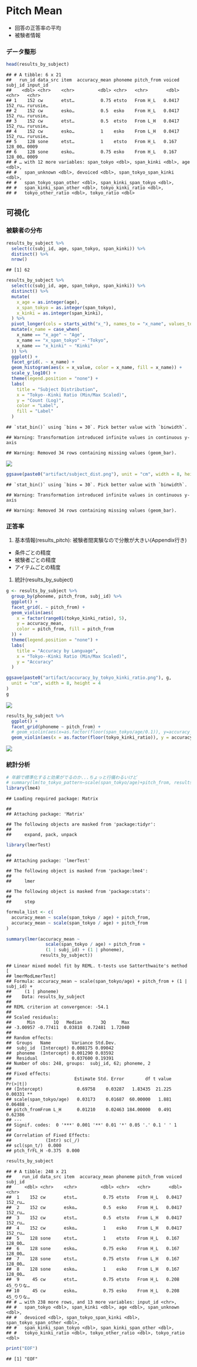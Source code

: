 Pitch Mean
================

-   回答の正答率の平均
-   被験者情報

### データ整形

``` r
head(results_by_subject)
```

    ## # A tibble: 6 x 21
    ##   run_id data_src item  accuracy_mean phoneme pitch_from voiced subj_id input_id
    ##    <dbl> <chr>    <chr>         <dbl> <chr>   <chr>       <dbl> <chr>   <chr>   
    ## 1    152 cw       etst…          0.75 etsto   From H_L   0.0417 152_ru… rurusie…
    ## 2    152 cw       esko…          0.5  esko    From H_L   0.0417 152_ru… rurusie…
    ## 3    152 cw       etst…          0.5  etsto   From L_H   0.0417 152_ru… rurusie…
    ## 4    152 cw       esko…          1    esko    From L_H   0.0417 152_ru… rurusie…
    ## 5    128 sone     etst…          1    etsto   From H_L   0.167  128_00… 0009    
    ## 6    128 sone     esko…          0.75 esko    From H_L   0.167  128_00… 0009    
    ## # … with 12 more variables: span_tokyo <dbl>, span_kinki <dbl>, age <dbl>,
    ## #   span_unknown <dbl>, devoiced <dbl>, span_tokyo_span_kinki <dbl>,
    ## #   span_tokyo_span_other <dbl>, span_kinki_span_tokyo <dbl>,
    ## #   span_kinki_span_other <dbl>, tokyo_kinki_ratio <dbl>,
    ## #   tokyo_other_ratio <dbl>, tokyo_ratio <dbl>

## 可視化

### 被験者の分布

``` r
results_by_subject %>%
  select(c(subj_id, age, span_tokyo, span_kinki)) %>%
  distinct() %>%
  nrow()
```

    ## [1] 62

``` r
results_by_subject %>%
  select(c(subj_id, age, span_tokyo, span_kinki)) %>%
  distinct() %>%
  mutate(
    x_age = as.integer(age),
    x_span_tokyo = as.integer(span_tokyo),
    x_kinki = as.integer(span_kinki),
  ) %>%
  pivot_longer(cols = starts_with("x_"), names_to = "x_name", values_to = "x_value") %>%
  mutate(x_name = case_when(
    x_name == "x_age" ~ "Age",
    x_name == "x_span_tokyo" ~ "Tokyo",
    x_name == "x_kinki" ~ "Kinki"
  )) %>%
  ggplot() +
  facet_grid(. ~ x_name) +
  geom_histogram(aes(x = x_value, color = x_name, fill = x_name)) +
  scale_y_log10() +
  theme(legend.position = "none") +
  labs(
    title = "Subject Distribution",
    x = "Tokyo--Kinki Ratio (Min/Max Scaled)",
    y = "Count (Log)",
    color = "Label",
    fill = "Label"
  )
```

    ## `stat_bin()` using `bins = 30`. Pick better value with `binwidth`.

    ## Warning: Transformation introduced infinite values in continuous y-axis

    ## Warning: Removed 34 rows containing missing values (geom_bar).

![](02_pitch-mean_files/figure-gfm/unnamed-chunk-3-1.png)<!-- -->

``` r
ggsave(paste0("artifact/subject_dist.png"), unit = "cm", width = 8, height = 4)
```

    ## `stat_bin()` using `bins = 30`. Pick better value with `binwidth`.

    ## Warning: Transformation introduced infinite values in continuous y-axis

    ## Warning: Removed 34 rows containing missing values (geom_bar).

### 正答率

1.  基本情報(results\_pitch):
    被験者間実験なので分散が大きい(Appendix行き)

-   条件ごとの精度
-   被験者ごとの精度
-   アイテムごとの精度

1.  統計(results\_by\_subject)

``` r
g <- results_by_subject %>%
  group_by(phoneme, pitch_from, subj_id) %>%
  ggplot() +
  facet_grid(. ~ pitch_from) +
  geom_violin(aes(
    x = factor(range01(tokyo_kinki_ratio), 5),
    y = accuracy_mean,
    color = pitch_from, fill = pitch_from
  )) +
  theme(legend.position = "none") +
  labs(
    title = "Accuracy by Language",
    x = "Tokyo--Kinki Ratio (Min/Max Scaled)",
    y = "Accuracy"
  )

ggsave(paste0("artifact/accuracy_by_tokyo_kinki_ratio.png"), g,
  unit = "cm", width = 8, height = 4
)
g
```

![](02_pitch-mean_files/figure-gfm/unnamed-chunk-4-1.png)<!-- -->

``` r
results_by_subject %>%
  ggplot() +
  facet_grid(phoneme ~ pitch_from) +
  # geom_violin(aes(x=as.factor(floor(span_tokyo/age/0.1)), y=accuracy_mean)))
  geom_violin(aes(x = as.factor(floor(tokyo_kinki_ratio)), y = accuracy_mean))
```

![](02_pitch-mean_files/figure-gfm/unnamed-chunk-5-1.png)<!-- -->

### 統計分析

``` r
# 年齢で標準化すると効果がでるのか...ちょっと行儀わるいけど
# summary(lm(to_tokyo_pattern~scale(span_tokyo/age)+pitch_from, results_by_subject))
library(lme4)
```

    ## Loading required package: Matrix

    ## 
    ## Attaching package: 'Matrix'

    ## The following objects are masked from 'package:tidyr':
    ## 
    ##     expand, pack, unpack

``` r
library(lmerTest)
```

    ## 
    ## Attaching package: 'lmerTest'

    ## The following object is masked from 'package:lme4':
    ## 
    ##     lmer

    ## The following object is masked from 'package:stats':
    ## 
    ##     step

``` r
formula_list <- c(
  accuracy_mean ~ scale(span_tokyo / age) + pitch_from,
  accuracy_mean ~ scale(span_tokyo / age) + pitch_from
)

summary(lmer(accuracy_mean ~
               scale(span_tokyo / age) + pitch_from +
               (1 | subj_id) + (1 | phoneme),
             results_by_subject))
```

    ## Linear mixed model fit by REML. t-tests use Satterthwaite's method [
    ## lmerModLmerTest]
    ## Formula: accuracy_mean ~ scale(span_tokyo/age) + pitch_from + (1 | subj_id) +  
    ##     (1 | phoneme)
    ##    Data: results_by_subject
    ## 
    ## REML criterion at convergence: -54.1
    ## 
    ## Scaled residuals: 
    ##      Min       1Q   Median       3Q      Max 
    ## -3.00957 -0.77411  0.03818  0.72481  1.72040 
    ## 
    ## Random effects:
    ##  Groups   Name        Variance Std.Dev.
    ##  subj_id  (Intercept) 0.008175 0.09042 
    ##  phoneme  (Intercept) 0.001290 0.03592 
    ##  Residual             0.037600 0.19391 
    ## Number of obs: 248, groups:  subj_id, 62; phoneme, 2
    ## 
    ## Fixed effects:
    ##                        Estimate Std. Error        df t value Pr(>|t|)   
    ## (Intercept)             0.69758    0.03287   1.83435  21.225  0.00331 **
    ## scale(span_tokyo/age)   0.03173    0.01687  60.00000   1.881  0.06488 . 
    ## pitch_fromFrom L_H      0.01210    0.02463 184.00000   0.491  0.62386   
    ## ---
    ## Signif. codes:  0 '***' 0.001 '**' 0.01 '*' 0.05 '.' 0.1 ' ' 1
    ## 
    ## Correlation of Fixed Effects:
    ##             (Intr) sc(_/)
    ## scl(spn_t/)  0.000       
    ## ptch_frFL_H -0.375  0.000

``` r
results_by_subject
```

    ## # A tibble: 248 x 21
    ##    run_id data_src item  accuracy_mean phoneme pitch_from voiced subj_id
    ##     <dbl> <chr>    <chr>         <dbl> <chr>   <chr>       <dbl> <chr>  
    ##  1    152 cw       etst…          0.75 etsto   From H_L   0.0417 152_ru…
    ##  2    152 cw       esko…          0.5  esko    From H_L   0.0417 152_ru…
    ##  3    152 cw       etst…          0.5  etsto   From L_H   0.0417 152_ru…
    ##  4    152 cw       esko…          1    esko    From L_H   0.0417 152_ru…
    ##  5    128 sone     etst…          1    etsto   From H_L   0.167  128_00…
    ##  6    128 sone     esko…          0.75 esko    From H_L   0.167  128_00…
    ##  7    128 sone     etst…          0.75 etsto   From L_H   0.167  128_00…
    ##  8    128 sone     esko…          1    esko    From L_H   0.167  128_00…
    ##  9     45 cw       etst…          0.75 etsto   From H_L   0.208  45_りりな…
    ## 10     45 cw       esko…          0.75 esko    From H_L   0.208  45_りりな…
    ## # … with 238 more rows, and 13 more variables: input_id <chr>,
    ## #   span_tokyo <dbl>, span_kinki <dbl>, age <dbl>, span_unknown <dbl>,
    ## #   devoiced <dbl>, span_tokyo_span_kinki <dbl>, span_tokyo_span_other <dbl>,
    ## #   span_kinki_span_tokyo <dbl>, span_kinki_span_other <dbl>,
    ## #   tokyo_kinki_ratio <dbl>, tokyo_other_ratio <dbl>, tokyo_ratio <dbl>

``` r
print("EOF")
```

    ## [1] "EOF"
